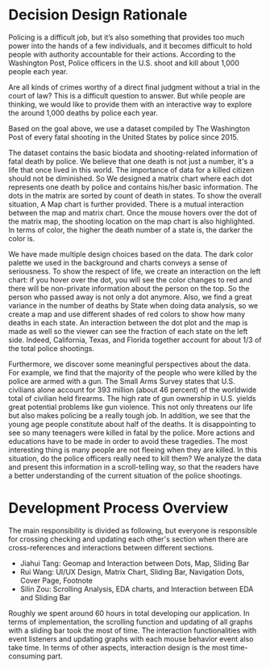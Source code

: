 # Decision Design Rationale

Policing is a difficult job, but it’s also something that provides too much power into the hands of a few individuals, and it becomes difficult to hold people with authority accountable for their actions. According to the Washington Post, Police officers in the U.S. shoot and kill about 1,000 people each year.

Are all kinds of crimes worthy of a direct final judgment without a trial in the court of law?
This is a difficult question to answer. But while people are thinking, we would like to provide them with an interactive way to explore the around 1,000 deaths by police each year. 

Based on the goal above, we use a dataset compiled by The Washington Post of every fatal shooting in the United States by police since 2015. 

The dataset contains the basic biodata and shooting-related information of fatal death by police. We believe that one death is not just a number, it's a life that once lived in this world. The importance of data for a killed citizen should not be diminished. So We designed a matrix chart where each dot represents one death by police and contains his/her basic information. The dots in the matrix are sorted by count of death in states. To show the overall situation, A Map chart is further provided. There is a mutual interaction between the map and matrix chart. Once the mouse hovers over the dot of the matrix map, the shooting location on the map chart is also highlighted. In terms of color, the higher the death number of a state is, the darker the color is.

We have made multiple design choices based on the data. The dark color palette we used in the background and charts conveys a sense of seriousness. To show the respect of life, we create an interaction on the left chart: if you hover over the dot, you will see the color changes to red and there will be non-private information about the person on the top. So the person who passed away is not only a dot anymore. Also, we find a great variance in the number of deaths by State when doing data analysis, so we create a map and use different shades of red colors to show how many deaths in each state. An interaction between the dot plot and the map is made as well so the viewer can see the fraction of each state on the left side. Indeed, California, Texas, and Florida together account for about 1/3 of the total police shootings.

Furthermore, we discover some meaningful perspectives about the data. For example, we find that the majority of the people who were killed by the police are armed with a gun. The Small Arms Survey states that U.S. civilians alone account for 393 million (about 46 percent) of the worldwide total of civilian held firearms. The high rate of gun ownership in U.S. yields great potential problems like gun violence. This not only threatens our life but also makes policing be a really tough job. In addition, we see that the young age people constitute about half of the deaths.  It is disappointing to see so many teenagers were killed in fatal by the police. More actions and educations have to be made in order to avoid these tragedies. The most interesting thing is many people are not fleeing when they are killed. In this situation, do the police officers really need to kill them? We analyze the data and present this information in a scroll-telling way, so that the readers have a better understanding of the current situation of the police shootings.

# Development Process Overview

The main responsibility is divided as following, but everyone is responsible for crossing checking and updating each other's section when there are cross-references and interactions between different sections.
* Jiahui Tang: Geomap and Interaction between Dots, Map, Sliding Bar
* Rui Wang: UI/UX Design, Matrix Chart, Sliding Bar, Navigation Dots, Cover Page, Footnote
* Silin Zou: Scrolling Analysis, EDA charts, and Interaction between EDA and Sliding Bar

Roughly we spent around 60 hours in total developing our application.
In terms of implementation, the scrolling function and updating of all graphs with a sliding bar took the most of time. 
The interaction functionalities with event listeners and updating graphs with each mouse behavior event also take time. 
In terms of other aspects, interaction design is the most time-consuming part.
